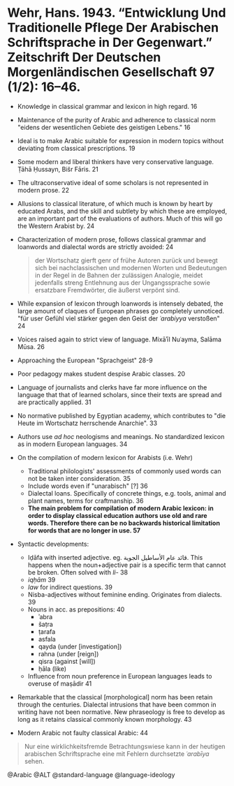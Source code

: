 # Wehr, Hans. 1943. “Entwicklung Und Traditionelle Pflege Der Arabischen Schriftsprache in Der Gegenwart.” Zeitschrift Der Deutschen Morgenländischen Gesellschaft 97 (1/2): 16–46.

- Knowledge in classical grammar and lexicon in high regard. 16

- Maintenance of the purity of Arabic and adherence to classical norm "eidens der wesentlichen Gebiete des geistigen Lebens." 16

- Ideal is to make Arabic suitable for expression in modern topics without deviating from classical prescriptions. 19

- Some modern and liberal thinkers have very conservative language. Ṭāhā Ḥussayn, Bišr Fāris. 21

- The ultraconservative ideal of some scholars is not represented in modern prose. 22

- Allusions to classical literature, of which much is known by heart by educated Arabs, and the skill and subtlety by which these are employed, are an important part of the evaluations of authors. Much of this will go the Western Arabist by. 24

- Characterization of modern prose, follows classical grammar and loanwords and dialectal words are strictly avoided: 24

    > der Wortschatz gierft genr of frühe Autoren zurück und bewegt sich bei nachclassischen und modernen Worten und Bedeutungen in der Regel in de Bahnen der zulässigen Analogie, meidet jedenfalls streng Entlehnung aus der Ungangssprache sowie ersatzbare Fremdwörter, die äußerst verpönt sind.

- While expansion of lexicon through loanwords is intensely debated, the large amount of claques of European phrases go completely unnoticed. "für user Gefühl viel stärker gegen den Geist der *ʿarabiyya* verstoßen" 24

- Voices raised again to strict view of language. Mixāʾīl Nuʿayma, Salāma Mūsa. 26

- Approaching the European "Sprachgeist" 28-9

- Poor pedagogy makes student despise Arabic classes. 20

- Language of journalists and clerks have far more influence on the language that that of learned scholars, since their texts are spread and are practically applied. 31

- No normative published by Egyptian academy, which contributes to "die Heute im Wortschatz herrschende Anarchie". 33

- Authors use *ad hoc* neologisms and meanings. No standardized lexicon as in modern European languages. 34

- On the compilation of modern lexicon for Arabists (i.e. Wehr)
  - Traditional philologists' assessments of commonly used words can not be taken inter consideration. 35
  - Include words even if "unarabisch" [?] 36
  - Dialectal loans. Specifically of concrete things, e.g. tools, animal and plant names, terms for craftmanship. 36
  - **The main problem for compilation of modern Arabic lexicon: in order to display classical education authors use old and rare words. Therefore there can be no backwards historical limitation for words that are no longer in use. 57**  

- Syntactic developments: 
  - Iḍāfa with inserted adjective. eg. قائد عام الأساطيل الجوية. This happens when the noun+adjective pair is a specific term that cannot be broken. Often solved with *li-* 38
  - *iqḥām* 39
  - *law* for indirect questions. 39
  - Nisba-adjectives without feminine ending. Originates from dialects. 39
  - Nouns in acc. as prepositions: 40
    - ʾabra
    - šaṭra
    - ṭarafa
    - asfala
    - qayda (under [investigation])
    - rahna (under [reign])
    - qisra (against [will])
    - ḥāla (like)
  - Influence from noun preference in European languages leads to overuse of maṣādir 41

- Remarkable that the classical [morphological] norm has been retain through the centuries. Dialectal intrusions that have been common in writing have not been normative. New phraseology is free to develop as long as it retains classical commonly known morphology. 43

- Modern Arabic not faulty classical Arabic: 44

> Nur eine wirklichkeitsfremde Betrachtungswiese kann in der heutigen arabischen Schriftsprache eine mit Fehlern durchsetzte *ʿarabīya* sehen. 

@Arabic
@ALT
@standard-language
@language-ideology
